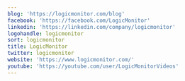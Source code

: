 ```yaml
---
blog: 'https://logicmonitor.com/blog'
facebook: 'https://facebook.com/LogicMonitor'
linkedin: 'https://linkedin.com/company/logicmonitor'
logohandle: logicmonitor
sort: logicmonitor
title: LogicMonitor
twitter: logicmonitor
website: 'https://www.logicmonitor.com/'
youtube: 'https://youtube.com/user/LogicMonitorVideos'
---
```


